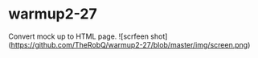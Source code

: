 # warmup2-27
Convert mock up to HTML page.
![scrfeen shot] (https://github.com/TheRobQ/warmup2-27/blob/master/img/screen.png)
